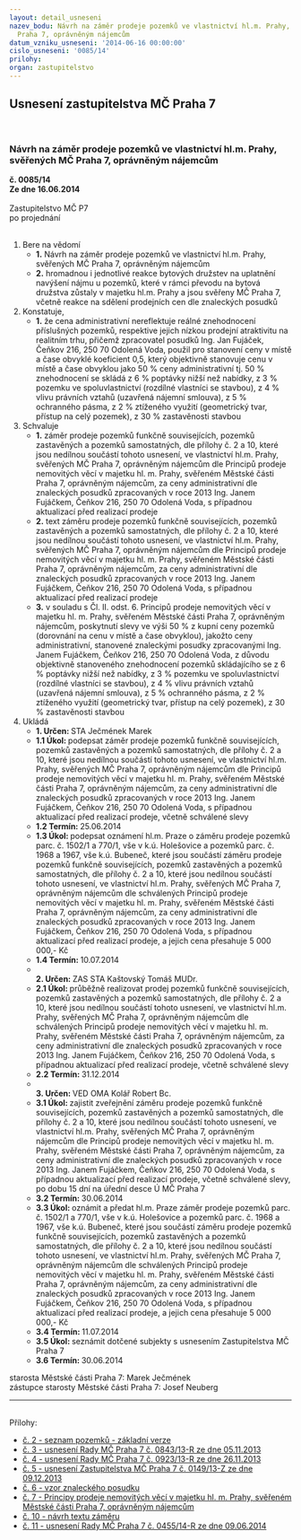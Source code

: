 ```yaml
---
layout: detail_usneseni
nazev_bodu: Návrh na záměr prodeje pozemků ve vlastnictví hl.m. Prahy, svěřených MČ
  Praha 7, oprávněným nájemcům
datum_vzniku_usneseni: '2014-06-16 00:00:00'
cislo_usneseni: '0085/14'
prilohy: 
organ: zastupitelstvo
---
```

<div id="ucUsn_pList" class="usn">
	<span><h2>Usnesení zastupitelstva MČ Praha 7 </h2>
<br></span><div class="standBody">
<span><h3>Návrh na záměr prodeje pozemků ve vlastnictví hl.m. Prahy, svěřených MČ Praha 7, oprávněným nájemcům</h3></span><div class="center">
		<strong>č. 0085/14</strong><br>
	</div>
<div class="center">
		<strong>Ze dne 16.06.2014</strong><br><br>
	</div>Zastupitelstvo MČ P7<br> po projednání<br><br><ol>
<li>Bere na vědomí<ul>
<li>
<strong>1.</strong> Návrh na záměr prodeje pozemků ve vlastnictví hl.m. Prahy, svěřených MČ Praha 7, oprávněným nájemcům</li>
<li>
<strong>2.</strong> hromadnou i jednotlivé reakce bytových družstev na uplatnění navýšení nájmu u pozemků, které v rámci převodu na bytová družstva zůstaly v majetku hl.m. Prahy a jsou svěřeny MČ Praha 7, včetně reakce na sdělení prodejních cen dle znaleckých posudků</li>
</ul>
</li>
<li>Konstatuje,<ul><li>
<strong>1.</strong> že cena administrativní nereflektuje reálné znehodnocení příslušných pozemků, respektive jejich nízkou prodejní atraktivitu na realitním trhu, přičemž zpracovatel posudků Ing. Jan Fujáček, Čeňkov 216, 250 70 Odolená Voda, použil pro stanovení ceny v místě a čase obvyklé koeficient 0,5, který objektivně stanovuje cenu v místě a čase obvyklou jako 50 % ceny administrativní tj. 50 % znehodnocení se skládá z 6 % poptávky nižší než nabídky, z 3 % pozemku ve spoluvlastnictví (rozdílné vlastníci se stavbou), z 4 % vlivu právních vztahů (uzavřená nájemní smlouva), z 5 % ochranného pásma, z 2 % ztíženého využití (geometrický tvar, přístup na celý pozemek), z 30 % zastavěnosti stavbou</li></ul>
</li>
<li>Schvaluje<ul>
<li>
<strong>1.</strong> záměr prodeje pozemků funkčně souvisejících, pozemků zastavěných a pozemků samostatných, dle přílohy č. 2 a 10, které jsou nedílnou součástí tohoto usnesení, ve vlastnictví hl.m. Prahy, svěřených MČ Praha 7, oprávněným nájemcům dle Principů prodeje nemovitých věcí v majetku hl. m. Prahy, svěřeném Městské části Praha 7, oprávněným nájemcům, za ceny administrativní dle znaleckých posudků zpracovaných v roce 2013 Ing. Janem Fujáčkem, Čeňkov 216, 250 70 Odolená Voda, s případnou aktualizací před realizací prodeje</li>
<li>
<strong>2.</strong> text záměru prodeje pozemků funkčně souvisejících, pozemků zastavěných a pozemků samostatných, dle přílohy č. 2 a 10, které jsou nedílnou součástí tohoto usnesení, ve vlastnictví hl.m. Prahy, svěřených MČ Praha 7, oprávněným nájemcům dle Principů prodeje nemovitých věcí v majetku hl. m. Prahy, svěřeném Městské části Praha 7, oprávněným nájemcům, za ceny administrativní dle znaleckých posudků zpracovaných v roce 2013 Ing. Janem Fujáčkem, Čeňkov 216, 250 70 Odolená Voda, s případnou aktualizací před realizací prodeje</li>
<li>
<strong>3.</strong> v souladu s Čl. II. odst. 6. Principů prodeje nemovitých věcí v majetku hl. m. Prahy, svěřeném Městské části Praha 7, oprávněným nájemcům, poskytnutí slevy ve výši 50 % z kupní ceny pozemků (dorovnání na cenu v místě a čase obvyklou), jakožto ceny administrativní, stanovené znaleckými posudky zpracovanými Ing. Janem Fujáčkem, Čeňkov 216, 250 70 Odolená Voda, z důvodu objektivně stanoveného znehodnocení pozemků skládajícího se z 6 % poptávky nižší než nabídky, z 3 % pozemku ve spoluvlastnictví (rozdílné vlastníci se stavbou), z 4 % vlivu právních vztahů (uzavřená nájemní smlouva), z 5 % ochranného pásma, z 2 % ztíženého využití (geometrický tvar, přístup na celý pozemek), z 30 % zastavěnosti stavbou</li>
</ul>
</li>
<li>Ukládá<ul>
<li>
<strong>1. Určen: </strong>STA Ječmének Marek</li>
<li>
<strong>1.1 Úkol: </strong>podepsat záměr prodeje pozemků funkčně souvisejících, pozemků zastavěných a pozemků samostatných, dle přílohy č. 2 a 10, které jsou nedílnou součástí tohoto usnesení, ve vlastnictví hl.m. Prahy, svěřených  MČ Praha 7, oprávněným nájemcům dle Principů prodeje nemovitých věcí v majetku hl. m. Prahy, svěřeném Městské části Praha 7, oprávněným nájemcům, za ceny administrativní dle znaleckých posudků zpracovaných  v roce 2013 Ing. Janem Fujáčkem, Čeňkov 216, 250 70 Odolená Voda, s případnou aktualizací před realizací prodeje, včetně schválené slevy</li>
<li>
<strong>1.2 Termín: </strong>25.06.2014</li>
<li>
<strong>1.3 Úkol: </strong>podepsat oznámení hl.m. Praze o záměru prodeje pozemků parc. č. 1502/1 a 770/1, vše v k.ú. Holešovice a pozemků parc. č. 1968 a 1967, vše k.ú. Bubeneč, které jsou součástí záměru prodeje pozemků funkčně souvisejících, pozemků zastavěných a pozemků samostatných, dle přílohy  č. 2 a 10, které jsou nedílnou součástí tohoto usnesení, ve vlastnictví hl.m. Prahy, svěřených MČ Praha 7, oprávněným nájemcům dle schválených Principů prodeje nemovitých věcí v majetku hl. m. Prahy, svěřeném Městské části Praha 7, oprávněným nájemcům, za ceny administrativní  dle znaleckých posudků zpracovaných v roce 2013 Ing. Janem Fujáčkem, Čeňkov 216, 250 70 Odolená Voda, s případnou aktualizací před realizací prodeje, a jejich cena přesahuje 5 000 000,- Kč</li>
<li>
<strong>1.4 Termín: </strong>10.07.2014</li>
<li>
<strong><br>2. Určen: </strong>ZAS STA Kaštovský Tomáš MUDr.</li>
<li>
<strong>2.1 Úkol: </strong>průběžně realizovat prodej pozemků funkčně souvisejících, pozemků zastavěných a pozemků samostatných, dle přílohy č. 2 a 10, které jsou nedílnou součástí tohoto usnesení, ve vlastnictví hl.m. Prahy, svěřených  MČ Praha 7, oprávněným nájemcům dle schválených Principů prodeje nemovitých věcí v majetku hl. m. Prahy, svěřeném Městské části Praha 7, oprávněným nájemcům, za ceny administrativní dle znaleckých posudků zpracovaných v roce 2013 Ing. Janem Fujáčkem, Čeňkov 216, 250 70 Odolená Voda, s případnou aktualizací před realizací prodeje, včetně schválené slevy</li>
<li>
<strong>2.2 Termín: </strong>31.12.2014</li>
<li>
<strong><br>3. Určen: </strong>VED OMA Kolář Robert Bc.</li>
<li>
<strong>3.1 Úkol: </strong>zajistit zveřejnění záměru prodeje pozemků funkčně souvisejících, pozemků zastavěných a pozemků samostatných, dle přílohy č. 2 a 10, které jsou nedílnou součástí tohoto usnesení, ve vlastnictví hl.m. Prahy, svěřených  MČ Praha 7, oprávněným nájemcům dle Principů prodeje nemovitých věcí v majetku hl. m. Prahy, svěřeném Městské části Praha 7, oprávněným nájemcům, za ceny administrativní dle znaleckých posudků zpracovaných  v roce 2013 Ing. Janem Fujáčkem, Čeňkov 216, 250 70 Odolená Voda, s případnou aktualizací před realizací prodeje, včetně schválené slevy, po dobu 15 dní na úřední desce Ú MČ Praha 7</li>
<li>
<strong>3.2 Termín: </strong>30.06.2014</li>
<li>
<strong>3.3 Úkol: </strong>oznámit a předat hl.m. Praze záměr prodeje pozemků parc. č. 1502/1 a 770/1, vše v k.ú. Holešovice a pozemků parc. č. 1968 a 1967, vše k.ú. Bubeneč, které jsou součástí záměru prodeje pozemků funkčně souvisejících, pozemků zastavěných a pozemků samostatných, dle přílohy č. 2 a 10, které jsou nedílnou součástí tohoto usnesení, ve vlastnictví hl.m. Prahy, svěřených MČ Praha 7, oprávněným nájemcům dle schválených Principů prodeje nemovitých věcí v majetku hl. m. Prahy, svěřeném Městské části Praha 7, oprávněným nájemcům, za ceny administrativní dle znaleckých posudků zpracovaných v roce 2013 Ing. Janem Fujáčkem, Čeňkov 216, 250 70 Odolená Voda, s případnou aktualizací před realizací prodeje, a jejich cena přesahuje 5 000 000,- Kč</li>
<li>
<strong>3.4 Termín: </strong>11.07.2014</li>
<li>
<strong>3.5 Úkol: </strong>seznámit dotčené subjekty s usnesením Zastupitelstva MČ Praha 7</li>
<li>
<strong>3.6 Termín: </strong>30.06.2014</li>
</ul>
</li>
</ol>starosta Městské části Praha 7: Marek Ječmének<br>zástupce starosty Městské části Praha 7: Josef Neuberg<hr>
<br>Přílohy: <ul>
<li><a href="/zdroj.aspx?typ=4&amp;id=56750&amp;sh=1673225813" target="_blank" title="Soubor (.pdf 14,6 kB)-nové okno">č. 2 - seznam pozemků - základní verze</a></li> <li><a href="/zdroj.aspx?typ=4&amp;id=56751&amp;sh=1673392693" target="_blank" title="Soubor (.doc 39 kB)-nové okno">č. 3 - usnesení Rady MČ Praha 7 č. 0843/13-R ze dne 05.11.2013</a></li> <li><a href="/zdroj.aspx?typ=4&amp;id=56752&amp;sh=1673367061" target="_blank" title="Soubor (.doc 33 kB)-nové okno">č. 4 - usnesení Rady MČ Praha 7 č. 0923/13-R ze dne 26.11.2013</a></li> <li><a href="/zdroj.aspx?typ=4&amp;id=56753&amp;sh=1673403125" target="_blank" title="Soubor (.doc 32,5 kB)-nové okno">č. 5 - usnesení Zastupitelstva MČ Praha 7 č. 0149/13-Z ze dne 09.12.2013</a></li> <li><a href="/zdroj.aspx?typ=4&amp;id=56754&amp;sh=1673361109" target="_blank" title="Soubor (.pdf 463,9 kB)-nové okno">č. 6 - vzor znaleckého posudku</a></li> <li><a href="/zdroj.aspx?typ=4&amp;id=56755&amp;sh=1673462453" target="_blank" title="Soubor (.doc 159,5 kB)-nové okno">č. 7 - Principy prodeje nemovitých věcí v majetku hl. m. Prahy, svěřeném Městské části Praha 7, oprávněným nájemcům</a></li> <li><a href="/zdroj.aspx?typ=4&amp;id=56756&amp;sh=1673502357" target="_blank" title="Soubor (.doc 172,5 kB)-nové okno">č. 10 - návrh textu záměru</a></li> <li><a href="/zdroj.aspx?typ=4&amp;id=56757&amp;sh=1672488309" target="_blank" title="Soubor (.doc 35,5 kB)-nové okno">č. 11 - usnesení Rady MČ Praha 7 č. 0455/14-R ze dne 09.06.2014</a></li> </ul>
</div>
</div>